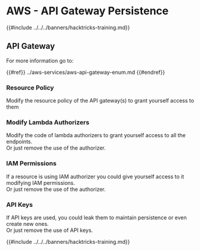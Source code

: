 # AWS - API Gateway Persistence

{{#include ../../../banners/hacktricks-training.md}}

## API Gateway

For more information go to:

{{#ref}}
../aws-services/aws-api-gateway-enum.md
{{#endref}}

### Resource Policy

Modify the resource policy of the API gateway(s) to grant yourself access to them

### Modify Lambda Authorizers

Modify the code of lambda authorizers to grant yourself access to all the endpoints.\
Or just remove the use of the authorizer.

### IAM Permissions

If a resource is using IAM authorizer you could give yourself access to it modifying IAM permissions.\
Or just remove the use of the authorizer.

### API Keys

If API keys are used, you could leak them to maintain persistence or even create new ones.\
Or just remove the use of API keys.

{{#include ../../../banners/hacktricks-training.md}}





